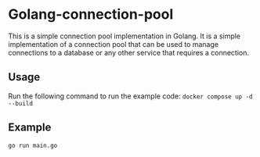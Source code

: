 # Golang-connection-pool

This is a simple connection pool implementation in Golang. It is a simple implementation of a connection pool that can be used to manage connections to a database or any other service that requires a connection.

## Usage
Run the following command to run the example code:
```docker compose up -d --build```

## Example
```go run main.go```